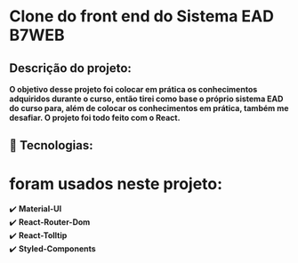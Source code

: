 # Clone do front end do Sistema EAD B7WEB

## Descrição do projeto:
__O objetivo desse projeto foi colocar em prática os conhecimentos adquiridos durante o curso, então tirei como base o próprio sistema EAD do curso para, além de colocar os conhecimentos em prática, também me desafiar. O projeto foi todo feito com o React.__
## 🔧 Tecnologias:
# foram usados neste projeto: 
✔️ **Material-UI**\
✔️ **React-Router-Dom**\
✔️ **React-Tolltip**\
✔️ **Styled-Components**
